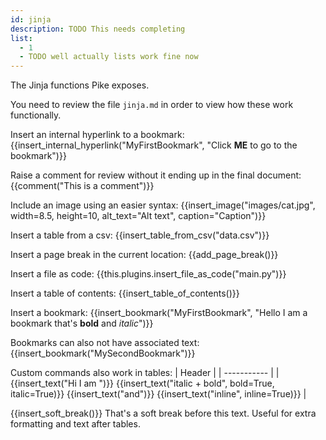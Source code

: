 ```yaml
---
id: jinja
description: TODO This needs completing
list:
  - 1
  - TODO well actually lists work fine now
---
```

The Jinja functions Pike exposes. 

You need to review the file `jinja.md` in order to view how these work functionally.

Insert an internal hyperlink to a bookmark:
{{insert_internal_hyperlink("MyFirstBookmark", "Click **ME** to go to the bookmark")}}

Raise a comment for review without it ending up in the final document:
{{comment("This is a comment")}}

Include an image using an easier syntax:
{{insert_image("images/cat.jpg", width=8.5, height=10, alt_text="Alt text", caption="Caption")}}

Insert a table from a csv:
{{insert_table_from_csv("data.csv")}}

Insert a page break in the current location:
{{add_page_break()}}

Insert a file as code:
{{this.plugins.insert_file_as_code("main.py")}}

Insert a table of contents:
{{insert_table_of_contents()}}

Insert a bookmark:
{{insert_bookmark("MyFirstBookmark", "Hello I am a bookmark that's **bold** and *italic*")}}

Bookmarks can also not have associated text:
{{insert_bookmark("MySecondBookmark")}}

Custom commands also work in tables:
| Header      |
| ----------- |
| {{insert_text("Hi I am ")}} {{insert_text("italic + bold", bold=True, italic=True)}} {{insert_text("and")}} {{insert_text("inline", inline=True)}}      |

{{insert_soft_break()}}
That's a soft break before this text. Useful for extra formatting and text after tables.